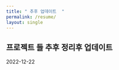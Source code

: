 ```yaml
---
title: " 추후 업데이트  "
permalink: /resume/
layout: single
---
```


## 프로젝트 들 추후 정리후 업데이트 

2022-12-22 



